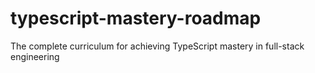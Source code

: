 # typescript-mastery-roadmap
The complete curriculum for achieving TypeScript mastery in full-stack engineering
